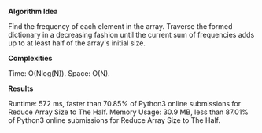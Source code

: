 **Algorithm Idea**

Find the frequency of each element in 
the array. Traverse the formed dictionary 
in a decreasing fashion until the current 
sum of frequencies adds up to at least 
half of the array's initial size.

**Complexities**

Time: O(Nlog(N)).
Space: O(N).

**Results**

Runtime: 572 ms, faster than 70.85% of Python3 online submissions for Reduce Array Size to The Half.
Memory Usage: 30.9 MB, less than 87.01% of Python3 online submissions for Reduce Array Size to The Half.
